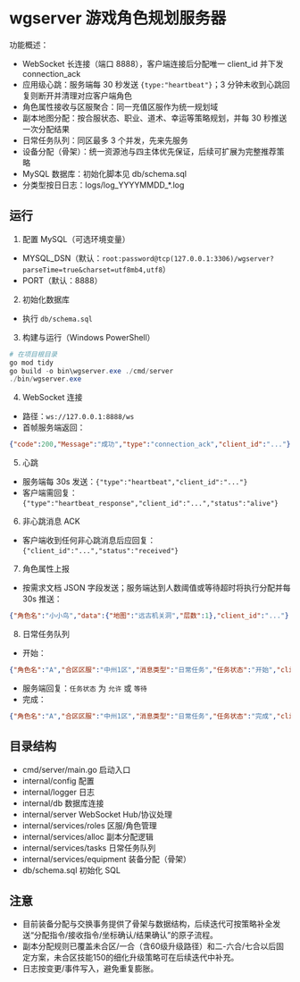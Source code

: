 # wgserver 游戏角色规划服务器

功能概述：
- WebSocket 长连接（端口 8888），客户端连接后分配唯一 client_id 并下发 connection_ack
- 应用级心跳：服务端每 30 秒发送 `{type:"heartbeat"}`；3 分钟未收到心跳回复则断开并清理对应客户端角色
- 角色属性接收与区服聚合：同一充值区服作为统一规划域
- 副本地图分配：按合服状态、职业、道术、幸运等策略规划，并每 30 秒推送一次分配结果
- 日常任务队列：同区最多 3 个并发，先来先服务
- 设备分配（骨架）：统一资源池与四主体优先保证，后续可扩展为完整推荐策略
- MySQL 数据库：初始化脚本见 db/schema.sql
- 分类型按日日志：logs/log_YYYYMMDD_*.log

## 运行

1. 配置 MySQL（可选环境变量）
- MYSQL_DSN（默认：`root:password@tcp(127.0.0.1:3306)/wgserver?parseTime=true&charset=utf8mb4,utf8`）
- PORT（默认：8888）

2. 初始化数据库
- 执行 `db/schema.sql`

3. 构建与运行（Windows PowerShell）
```powershell
# 在项目根目录
go mod tidy
go build -o bin\wgserver.exe ./cmd/server
./bin/wgserver.exe
```

4. WebSocket 连接
- 路径：`ws://127.0.0.1:8888/ws`
- 首帧服务端返回：
```json
{"code":200,"Message":"成功","type":"connection_ack","client_id":"..."}
```

5. 心跳
- 服务端每 30s 发送：`{"type":"heartbeat","client_id":"..."}`
- 客户端需回复：`{"type":"heartbeat_response","client_id":"...","status":"alive"}`

6. 非心跳消息 ACK
- 客户端收到任何非心跳消息后应回复：`{"client_id":"...","status":"received"}`

7. 角色属性上报
- 按需求文档 JSON 字段发送；服务端达到人数阈值或等待超时将执行分配并每 30s 推送：
```json
{"角色名":"小小鸟","data":{"地图":"远古机关洞","层数":1},"client_id":"..."}
```

8. 日常任务队列
- 开始：
```json
{"角色名":"A","合区区服":"中州1区","消息类型":"日常任务","任务状态":"开始","client_id":"..."}
```
- 服务端回复：`任务状态` 为 `允许` 或 `等待`
- 完成：
```json
{"角色名":"A","合区区服":"中州1区","消息类型":"日常任务","任务状态":"完成","client_id":"..."}
```

## 目录结构
- cmd/server/main.go 启动入口
- internal/config 配置
- internal/logger 日志
- internal/db 数据库连接
- internal/server WebSocket Hub/协议处理
- internal/services/roles 区服/角色管理
- internal/services/alloc 副本分配逻辑
- internal/services/tasks 日常任务队列
- internal/services/equipment 装备分配（骨架）
- db/schema.sql 初始化 SQL

## 注意
- 目前装备分配与交换事务提供了骨架与数据结构，后续迭代可按策略补全发送“分配指令/接收指令/坐标确认/结果确认”的原子流程。
- 副本分配规则已覆盖未合区/一合（含60级升级路径）和二-六合/七合以后固定方案，未合区技能150的细化升级策略可在后续迭代中补充。
- 日志按变更/事件写入，避免重复膨胀。
